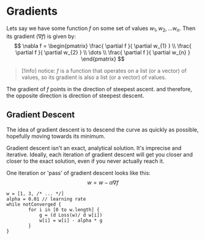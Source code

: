 
# Gradients
Lets say we have some function $f$ on some set of values $w_{1}, w_{2}, \dots w_{n}$. 
Then its gradient ($\nabla f$) is given by:
$$
\nabla f = \begin{pmatrix}
\frac{ \partial f }{ \partial w_{1} }  \\
\frac{ \partial f }{ \partial w_{2} }  \\
\dots \\
\frac{ \partial f }{ \partial w_{n} } 
\end{pmatrix}
$$
> [!info] notice: 
> $f$ is a function that operates on a list (or a vector) of values, so its gradient is also a list (or a vector) of values.

The gradient of $f$ points in the direction of steepest ascent. and therefore, the opposite direction is direction of steepest descent.

## Gradient Descent

The idea of gradient descent is to descend the curve as quickly as possible, hopefully moving towards its minimum.

Gradient descent isn't an exact, analytical solution. It's imprecise and iterative. Ideally, each iteration of gradient descent will get you closer and closer to the exact solution, even if you never actually reach it.

One iteration or 'pass' of gradient descent looks like this:
$$
w = w - \alpha \nabla f
$$


```pa
w = [1, 3, /* ... */]
alpha = 0.01 // learning rate
while notConverged {
		for i in [0 to w.length] {
			g = (d Loss(w)/ d w[i])
			w[i] = w[i] - alpha * g
		}
}
```
